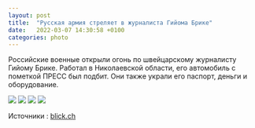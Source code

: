 ```yaml
---
layout: post
title:  "Русская армия стреляет в журналиста Гийома Брике"
date:   2022-03-07 14:30:58 +0100
categories: photo
---
```


Российские военные открыли огонь по швейцарскому журналисту Гийому Брике. Работал в Николаевской области, его автомобиль с пометкой ПРЕСС был подбит. Они также украли его паспорт, деньги и оборудование.

<img src="{{ site.baseurl }}/assets/images/guillaume-briquet.jpeg">
<img src="{{ site.baseurl }}/assets/images/voiture-guillaume-briquet.jpeg">
<img src="{{ site.baseurl }}/assets/images/voiture-guillaume-briquet2.jpeg">
<img src="{{ site.baseurl }}/assets/images/voiture-guillaume-briquet3.jpeg">

Источники : <a href="https://www.blick.ch/ausland/reisepass-weg-fotoausruestung-weg-3000-euro-weg-schweizer-journalist-in-der-ukraine-angeschossen-und-beklaut-id17295618.html">blick.ch</a>
